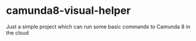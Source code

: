 # camunda8-visual-helper
Just a simple project which can run some basic commands to Camunda 8 in the cloud
